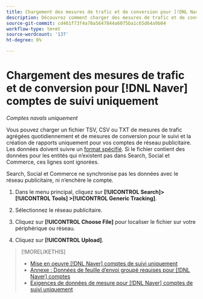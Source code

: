 ```yaml
---
title: Chargement des mesures de trafic et de conversion pour [!DNL Naver] comptes de suivi uniquement
description: Découvrez comment charger des mesures de trafic et de conversion pour le suivi et la création de rapports uniquement pour [!DNL Naver] comptes.
source-git-commit: cd461f73f4a70a5647844a6075ba1c65d64a9b04
workflow-type: tm+mt
source-wordcount: '137'
ht-degree: 0%

---
```


# Chargement des mesures de trafic et de conversion pour [!DNL Naver] comptes de suivi uniquement

*Comptes navals uniquement*

Vous pouvez charger un fichier TSV, CSV ou TXT de mesures de trafic agrégées quotidiennement et de mesures de conversion pour le suivi et la création de rapports uniquement pour vos comptes de réseau publicitaire. Les données doivent suivre un [format spécifié](naver-tracking-campaigns-data-requirements.md). Si le fichier contient des données pour les entités qui n’existent pas dans Search, Social et Commerce, ces lignes sont ignorées.

Search, Social et Commerce ne synchronise pas les données avec le réseau publicitaire, ni n’enchère le compte.

1. Dans le menu principal, cliquez sur **[!UICONTROL Search]> [!UICONTROL Tools] >[!UICONTROL Generic Tracking]**.

1. Sélectionnez le réseau publicitaire.

1. Cliquez sur **[!UICONTROL Choose File]** pour localiser le fichier sur votre périphérique ou réseau.

1. Cliquez sur **[!UICONTROL Upload]**.

>[!MORELIKETHIS]
>
>* [Mise en oeuvre [!DNL Naver] comptes de suivi uniquement](/help/search-social-commerce/campaign-management/naver-tracking-only-account-implement.md)
>* [Annexe : Données de feuille d’envoi groupé requises pour [!DNL Naver] comptes](/help/search-social-commerce/campaign-management/bulksheets/bulksheet-data-formats/bulksheet-data-naver.md)
>* [Exigences de données de mesure pour [!DNL Naver] comptes de suivi uniquement](/help/search-social-commerce/tools/metrics-upload-tracking-campaigns/naver-tracking-campaigns-data-requirements.md)

